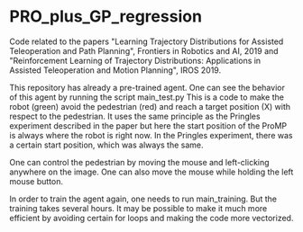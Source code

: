 # PRO_plus_GP_regression
Code related to the papers "Learning Trajectory Distributions for Assisted Teleoperation and Path Planning", Frontiers in Robotics and AI, 2019 and "Reinforcement Learning of Trajectory Distributions: Applications in Assisted Teleoperation and Motion Planning", IROS 2019.

This repository has already a pre-trained agent. One can see the behavior of this agent by running the script main_test.py
This is a code to make the robot (green) avoid the pedestrian (red) and reach a target position (X) with respect to the pedestrian. It uses the same principle as the Pringles experiment described in the paper but here the start position of the ProMP is always where the robot is right now. In the Pringles experiment, there was a certain start position, which was always the same.

One can control the pedestrian by moving the mouse and left-clicking anywhere on the image. One can also move the mouse while holding the left mouse button.

In order to train the agent again, one needs to run main_training. But the training takes several hours. It may be possible to make it much more efficient by avoiding certain for loops and making the code more vectorized.

